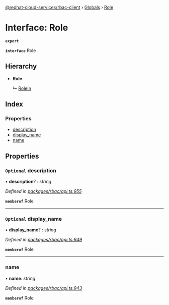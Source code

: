 [@redhat-cloud-services/rbac-client](../README.md) › [Globals](../globals.md) › [Role](role.md)

# Interface: Role

**`export`** 

**`interface`** Role

## Hierarchy

* **Role**

  ↳ [RoleIn](rolein.md)

## Index

### Properties

* [description](role.md#optional-description)
* [display_name](role.md#optional-display_name)
* [name](role.md#name)

## Properties

### `Optional` description

• **description**? : *string*

*Defined in [packages/rbac/api.ts:955](https://github.com/leSamo/javascript-clients/blob/master/packages/rbac/api.ts#L955)*

**`memberof`** Role

___

### `Optional` display_name

• **display_name**? : *string*

*Defined in [packages/rbac/api.ts:949](https://github.com/leSamo/javascript-clients/blob/master/packages/rbac/api.ts#L949)*

**`memberof`** Role

___

###  name

• **name**: *string*

*Defined in [packages/rbac/api.ts:943](https://github.com/leSamo/javascript-clients/blob/master/packages/rbac/api.ts#L943)*

**`memberof`** Role
